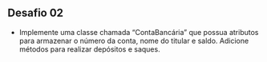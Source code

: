 ## Desafio 02
  * Implemente uma classe chamada “ContaBancária” que possua atributos para armazenar o número da conta, nome do titular e saldo. Adicione métodos para realizar depósitos e saques.
